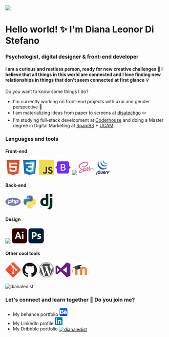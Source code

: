 <img src="https://media-exp1.licdn.com/dms/image/C4E16AQEYggI8MkIwzA/profile-displaybackgroundimage-shrink_350_1400/0/1602980772595?e=1622678400&v=beta&t=t6nTxmzWcmVWeg1dG-hij7hx_kFenz_vn5aqrI35X60">

# Hello world! ✨ I'm Diana Leonor Di Stefano
### Psychologist, digital designer & front-end developer

#### I am a curious and restless person, ready for new creative challenges 🚀 I believe that all things in this world are connected and I love finding new relationships in things that don't seem connected at first glance 💡


Do you want to know some things I do?

* I'm currently working on front-end projects with uxui and gender perspective 🥰
* I am materializing ideas from paper to screens at [disatechgo](https://disatechgo.com/) ✏️
* I'm studying full-stack development at [Coderhouse](https://www.coderhouse.com/) and doing a Master degree in Digital Marketing at [SpainBS](https://www.spainbs.com/) + [UCAM](https://www.ucam.edu/)

### Languages and tools
#### Front-end
[<img src="https://github.com/devicons/devicon/blob/master/icons/html5/html5-plain.svg" width="48">](https://developer.mozilla.org/es/docs/HTML/HTML5) [<img src="https://github.com/devicons/devicon/blob/master/icons/css3/css3-original.svg" width="48">](https://www.w3schools.com/css/) [<img src="https://github.com/devicons/devicon/blob/master/icons/javascript/javascript-original.svg" width="48">](https://developer.mozilla.org/es/docs/Learn/JavaScript/First_steps/Qu%C3%A9_es_JavaScript) [<img src="https://github.com/devicons/devicon/blob/master/icons/bootstrap/bootstrap-plain.svg" width="48">](https://getbootstrap.com/) [<img src="https://encrypted-tbn0.gstatic.com/images?q=tbn%3AANd9GcTSDKn3vA2YUbXzN0ZC3gALWJ08gJN-Drl15w&usqp=CAU" width="48">](https://tailwindcss.com/)  [<img src="https://github.com/devicons/devicon/blob/master/icons/sass/sass-original.svg" width="48">](https://sass-lang.com/) [<img src="https://github.com/devicons/devicon/blob/master/icons/jquery/jquery-original-wordmark.svg" width="48">](https://jquery.com/) 
#### Back-end
[<img src="https://github.com/devicons/devicon/blob/master/icons/php/php-plain.svg" width="48">](https://www.php.net/) [<img src="https://github.com/devicons/devicon/blob/master/icons/python/python-original.svg" width="48">](https://www.python.org/) [<img src="https://github.com/devicons/devicon/blob/master/icons/django/django-plain.svg" width="48">](https://www.djangoproject.com/) 
#### Design 
[<img src="https://upload.wikimedia.org/wikipedia/commons/thumb/3/33/Figma-logo.svg/330px-Figma-logo.svg.png" width="30">](https://www.figma.com/)  [<img src="https://github.com/devicons/devicon/blob/master/icons/illustrator/illustrator-plain.svg" width="48">](https://www.adobe.com/es/products/illustrator.html)  [<img src="https://github.com/devicons/devicon/blob/master/icons/photoshop/photoshop-plain.svg" width="48">](https://www.adobe.com/es/products/photoshop.html)
#### Other cool tools
[<img src="https://github.com/devicons/devicon/blob/master/icons/git/git-original.svg" width="48">](https://git-scm.com/)  [<img src="https://github.com/devicons/devicon/blob/master/icons/github/github-original.svg" width="48">](https://github.com/) [<img src="https://github.com/devicons/devicon/blob/master/icons/wordpress/wordpress-plain.svg" width="48">](https://es.wordpress.org/)  [<img src="https://github.com/devicons/devicon/blob/master/icons/visualstudio/visualstudio-plain.svg" width="48">](https://code.visualstudio.com/) [<img src="https://github.com/devicons/devicon/blob/master/icons/moodle/moodle-original.svg" width="48">](https://moodle.org/?lang=es)

<p><img align="center" src="https://github-readme-stats.vercel.app/api/top-langs?username=dianaledist&show_icons=true&locale=en&layout=compact" alt="dianaledist" /></p>

### Let's connect and learn together 💜 Do you join me?
* My behance portfolio [<img src="https://github.com/devicons/devicon/blob/master/icons/behance/behance-original.svg" width="25">](https://www.behance.net/dianaledist)
* My LinkedIn profile [<img src="https://github.com/devicons/devicon/blob/master/icons/linkedin/linkedin-original.svg" width="25">](https://www.linkedin.com/in/dianadistefano/)
* My Dribbble portfolio <a href="https://dribbble.com/dianaledist" target="blank"><img align="center" src="https://cdn.jsdelivr.net/npm/simple-icons@3.0.1/icons/dribbble.svg" alt="dianaledist" width="25" /></a>
<!--
**dianaledist/dianaledist** is a ✨ _special_ ✨ repository because its `README.md` (this file) appears on your GitHub profile.

Here are some ideas to get you started:

- 🔭 I’m currently working on ...
- 🌱 I’m currently learning ...
- 👯 I’m looking to collaborate on ...
- 🤔 I’m looking for help with ...
- 💬 Ask me about ...
- 📫 How to reach me: ...
- 😄 Pronouns: ...
- ⚡ Fun fact: ...
-->
